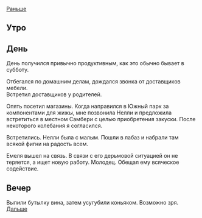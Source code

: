[Раньше](2021.05.28.md)  
## Утро
## День
День получился привычно продуктивным, как это обычно бывает в субботу.

Отбегался по домашним делам, дождался звонка от доставщиков мебели.  
Встретил доставщиков у родителей.

Опять посетил магазины. Когда направился в Южный парк за компонентами для жижы, мне позвонила Нелли и предложила встретиться в местном Самбери с целью приобретения закуски. После некоторого колебания я согласился.

Встретились. Нелли была с малым. Пошли в лабаз и набрали там всякой фигни на радость всем.

Емеля вышел на связь. В связи с его дерьмовой ситуацией он не теряется, а ищет новую работу. Молодец. Обещал ему всяческое содействие.
## Вечер
Выпили бутылку вина, затем усугубили коньяком. Возможно зря.  
[Дальше](2021.05.30.md)
